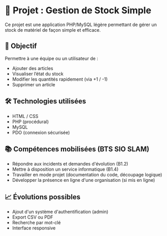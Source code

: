 # 💼 Projet : Gestion de Stock Simple

Ce projet est une application PHP/MySQL légère permettant de gérer un stock de matériel de façon simple et efficace.

## 🧠 Objectif
Permettre à une équipe ou un utilisateur de :
- Ajouter des articles
- Visualiser l’état du stock
- Modifier les quantités rapidement (via +1 / -1)
- Supprimer un article

## 🛠 Technologies utilisées
- HTML / CSS
- PHP (procédural)
- MySQL
- PDO (connexion sécurisée)

## 📚 Compétences mobilisées (BTS SIO SLAM)
- Répondre aux incidents et demandes d'évolution (B1.2)
- Mettre à disposition un service informatique (B1.4)
- Travailler en mode projet (documentation du code, découpage logique)
- Développer la présence en ligne d'une organisation (si mis en ligne)

## 📈 Évolutions possibles
- Ajout d'un système d'authentification (admin)
- Export CSV ou PDF
- Recherche par mot-clé
- Interface responsive
